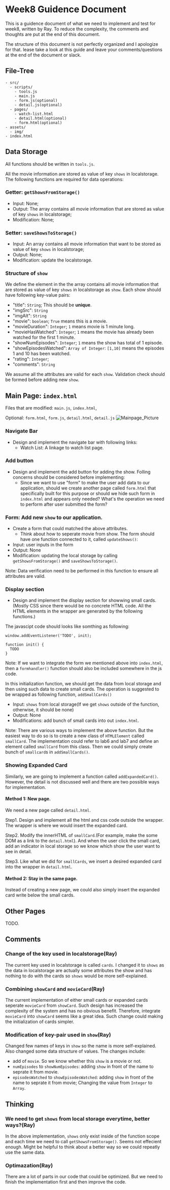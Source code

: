 
# Week8 Guidence Document

This is a guidence document of what we need to implement and test for week8, written by Ray. To reduce the complexity, the comments and thoughts are put at the end of this document.

The structure of this document is not perfectly organized and I apologize for that. lease take a look at this guide and leave your comments/questions at the end of the document or slack.

## File-Tree
```
- src/
  - scripts/
    - tools.js
    - main.js
    - form.js(optional)
    - detail.js(optional)
  - pages/
    - watch-list.html
    - detail.html(optional)
    - form.html(optional)
- assets/
  - img/
- index.html
```

## Data Storage
All functions should be written in `tools.js`.

All the movie information are stored as value of key `shows` in localstorage. The following functions are required for data operations:
### Getter: `getShowsFromStorage()`
- Input: None;
- Output: The array contains all movie information that are stored as value of key `shows` in localstorage;
- Modification: None;
### Setter: `saveShowsToStorage()`
- Input: An array contains all movie information that want to be stored as value of key `shows` in localstorage;
- Output: None;
- Modification: update the localstorage.
### Structure of `show`
We define the element in the the array contains all movie information that are stored as value of key `shows` in localstorage as `show`. Each show should have following key-value pairs:
- "title": `String`; This should be **unique**.
- "imgSrc": `String`
- "imgAlt": `String`
- "movie": `boolean`; `True` means this is a movie.
- "movieDuration": `Integer`; `1` means movie is 1 minute long. 
- "movieHasWatched": `Integer`; `1` means the movie has already been watched for the first 1 minute. 
- "showNumEpisodes": `Integer`; `1` means the show has total of 1 episode.
- "showEpisodesWatched": `Array of Integer`: `[1,10]` means the episodes 1 and 10 has been watched.
- "rating": `Integer`; 
- "comments": `String`

We assume all the attributes are valid for each `show`. Validation check should be formed before adding new `show`. 

## Main Page: `index.html`
Files that are modified: `main.js`, `index.html`, 

Optional: `form.html`, `form.js`, `detail.html`, `detail.js`
![Mainpage_Picture](img/week8_p1.png)
### Navigate Bar
- Design and implement the navigate bar with following links:
  - Watch List: A linkage to watch list page.
### Add button
- Design and implement the add button for adding the show. Folling concerns should be considered before implementing:
  - Since we want to use "form" to make the user add data to our application, should we create another page called `form.html` that specifically built for this purpose or should we hide such form in `index.html` and appears only needed? What's the operation we need to perform after user submitted the form?
### Form: Add new `show` to our application. 
- Create a form that could matched the above attributes.
  - Think about how to seperate movie from show. 
The form should have one function connected to it, called `updateShows()`:
- Input: user inputs in the form
- Output: None
- Modification: updating the local storage by calling `getShowsFromStorage()` and `saveShowsToStorage()`.

Note: Data verification need to be performed in this function to ensure all attributes are valid.
### Display section
- Design and implement the display section for showwing small cards.(Mostly CSS since there would be no concrete HTML code. All the HTML elements in the wrapper are generated by the following functions.)

The javascipt code should looks like somthing as following:
```
window.addEventListener('TODO', init);

function init() {
  TODO
}
```
Note: If we want to integrate the form we mentioned above into `index.html`, then a `formhandler()` function should also be included somewhere in the js code.

In this initialization function, we should get the data from local storage and then using such data to create small cards. The operation is suggested to be wrapped as following function, `addSmallCards()`
- Input: `shows` from local storage(If we get `shows` outside of the function, otherwise, it should be none)
- Output: None
- Modifications: add bunch of small cards into out `index.html`.

Note: There are various ways to implement the above function. But the easiest way to do so is to create a new class of `HTMLElement` called `smallCard`. The implementation could refer to lab6 and lab7 and define an element called `smallCard` from this class. Then we could simply create bunch of `smallcard`s in `addSmallCards()`. 

### Showing Expanded Card
Similarly, we are going to implement a function called `addExpandedCard()`. However, the detail is not discussed well and there are two possible ways for implementation.

#### Method 1: New page.
We need a new page called `detail.html`.

Step1. Design and implement all the html and css code outside the wrapper. The wrapper is where we would insert the expanded card.

Step2. Modify the innerHTML of `smallCard`.(For example, make the some DOM as a link to the `detail.html`). And when the user click the small card, add an indicator in local storage so we know which show the user want to see in detail. 

Step3. Like what we did for `smallCards`, we insert a desired expanded card into the wrapper in `detail.html`.

#### Method 2: Stay in the same page.
Instead of creating a new page, we could also simply insert the expanded card write below the small cards. 

## Other Pages
TODO.
 


## Comments
### Change of the key used in localstorage(Ray)
The current key used in localstorage is called `cards`. I changed it to `shows` as the data in localstorage are actually some attributes the show and has nothing to do with the cards so `shows` would be more self-explained.

### Combining `showCard` and `movieCard`(Ray)
The current implementation of either small cards or expanded cards seperate `movieCard` from `showCard`. Such design has increased the complexity of the system and has no obvious benefit. Therefore, integrate `movieCard` into `showCard` seems like a great idea. Such change could making the initialization of cards simpler. 

### Modification of key-pair used in `show`(Ray)
Changed few names of keys in `show` so the name is more self-explained. Also changed some data structure of values. The changes include:
- add of `movie`. So we know whether this `show` is a movie or not. 
- `numEpisodes` to `showNumEpisodes`: adding `show` in front of the name to seprate it from movie.
- `episodesWatched` to `showEpisodesWatched`: adding `show` in front of the name to seprate it from movie; Changing the value from `Integer` to `Array`.

## Thinking
### We need to get `shows` from local storage everytime, better ways?(Ray)
In the above implementation, `shows` only exist inside of the function scope and each time we need to call `getShowsFromStorage()`. Seems not effecient enough. Might be helpful to think about a better way so we could repeatly use the same data. 

### Optimazation(Ray)
There are a lot of parts in our code that could be optimized. But we need to finish the implementation first and then improve the code.
